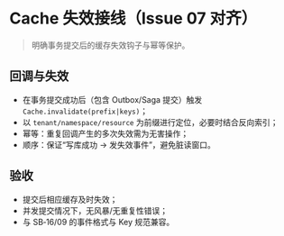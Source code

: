 # Cache 失效接线（Issue 07 对齐）

> 明确事务提交后的缓存失效钩子与幂等保护。

## 回调与失效

- 在事务提交成功后（包含 Outbox/Saga 提交）触发 `Cache.invalidate(prefix|keys)`；
- 以 `tenant/namespace/resource` 为前缀进行定位，必要时结合反向索引；
- 幂等：重复回调产生的多次失效需为无害操作；
- 顺序：保证“写库成功 → 发失效事件”，避免脏读窗口。

## 验收

- 提交后相应缓存及时失效；
- 并发提交情况下，无风暴/无重复性错误；
- 与 SB‑16/09 的事件格式与 Key 规范兼容。
